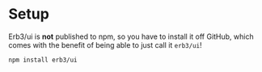 # Setup

Erb3/ui is **not** published to npm, so you have to install it off GitHub, which comes with the benefit of being able to just call it `erb3/ui`!

```bash
npm install erb3/ui
```
